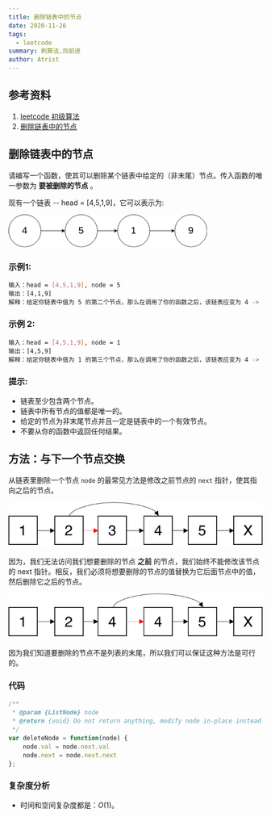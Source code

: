 ```yaml
---
title: 删除链表中的节点
date: 2020-11-26
tags: 
  - leetcode
summary: 刷算法,向前进
author: Atrist
---
```


## 参考资料

1. [leetcode 初级算法](https://leetcode-cn.com/leetbook/detail/top-interview-questions-easy/)
2. [删除链表中的节点](https://leetcode-cn.com/problems/delete-node-in-a-linked-list/description/)

## 删除链表中的节点
请编写一个函数，使其可以删除某个链表中给定的（非末尾）节点。传入函数的唯一参数为 **要被删除的节点** 。

现有一个链表 -- head = [4,5,1,9]，它可以表示为:

![](./images/237_example.png)


### 示例1: 
```bash
输入：head = [4,5,1,9], node = 5
输出：[4,1,9]
解释：给定你链表中值为 5 的第二个节点，那么在调用了你的函数之后，该链表应变为 4 -> 1 -> 9.
```
### 示例 2:
```bash
输入：head = [4,5,1,9], node = 1
输出：[4,5,9]
解释：给定你链表中值为 1 的第三个节点，那么在调用了你的函数之后，该链表应变为 4 -> 5 -> 9.
```
### 提示:
- 链表至少包含两个节点。
- 链表中所有节点的值都是唯一的。
- 给定的节点为非末尾节点并且一定是链表中的一个有效节点。
- 不要从你的函数中返回任何结果。


## 方法：与下一个节点交换
从链表里删除一个节点 `node` 的最常见方法是修改之前节点的 `next` 指针，使其指向之后的节点。

![](./images/3579a496897df5321c110bf1301872b6e10c342f5e400ce45d2db0348d00d715-file_1555866623326.png)


因为，我们无法访问我们想要删除的节点 **之前** 的节点，我们始终不能修改该节点的 next 指针。相反，我们必须将想要删除的节点的值替换为它后面节点中的值，然后删除它之后的节点。

![](./images/902dc5d3f8c44d3cbc0b6e837711cad2eefc021fd2b9de8dfabc6d478bc779b1-file_1555866680932.png)

因为我们知道要删除的节点不是列表的末尾，所以我们可以保证这种方法是可行的。

### 代码
```js
/**
 * @param {ListNode} node
 * @return {void} Do not return anything, modify node in-place instead.
 */
var deleteNode = function(node) {
    node.val = node.next.val
    node.next = node.next.next
};
```
### 复杂度分析
- 时间和空间复杂度都是：$O(1)$。